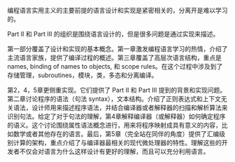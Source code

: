 编程语言实用主义的主要前提的语言设计和实现是紧密相关的，分离开是难以学习的。

Part II 和 Part III 的组织是围绕语言设计的，但是很多问题是通过实现来描述。

第一部分覆盖了设计和实现的基本概念。第一章激发编程语言学习的热情，介绍了主流语言家族，提供了编译过程的概述。第三章覆盖了高层次语言结构，重点是 names, binding of names to objects, 和 scope rules。在这个过程中涉及到了存储管理，subroutines，模块，类，多态和分离编译。

第2，4，5章更侧重实现。它们提供了 Part II 和 Part III 提到的背景和实现问题。第二章讨论程序的语法（句法 syntax），文本结构。介绍了正则表达式和上下文无关语法，设计师用来描述程序语法，并结合编译器或者解释器的扫描和解析算法来识别句法。给定了对于句法的理解，第4章解释编译器（或解释器）如何确定程序的语义。这个讨论围绕属性语法概念进行，用来将程序映射成具有意义的内容，比如数学或者其他存在的语言。最后，第5章（完全站在同伴的角度）提供了汇编级别计算的架构，重点介绍了与编译器最相关的现代微处理器的特性。理解这些的开发者不仅会对语言为什么这样设计有更好的理解，而且可以充分利用语言。